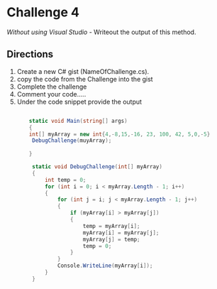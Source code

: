 # Challenge 4

 *Without using Visual Studio* - Writeout the output of this method.

## Directions
1. Create a new C# gist (NameOfChallenge.cs).
2. copy the code from the Challenge into the gist
3. Complete the challenge
4. Comment your code.....
5. Under the code snippet provide the output

```csharp

       static void Main(string[] args)
       {
       int[] myArray = new int{4,-8,15,-16, 23, 100, 42, 5,0,-5}
        DebugChallenge(muyArray);
        
       }

        static void DebugChallenge(int[] myArray)
        {
            int temp = 0;
            for (int i = 0; i < myArray.Length - 1; i++)
            {
                for (int j = i; j < myArray.Length - 1; j++)
                {
                    if (myArray[i] > myArray[j])
                    {
                        temp = myArray[i];
                        myArray[i] = myArray[j];
                        myArray[j] = temp;
                        temp = 0;
                    }
                }
                Console.WriteLine(myArray[i]);
            }
        } 
```
